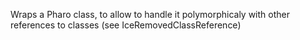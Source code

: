 Wraps a Pharo class, to allow to handle it polymorphicaly with other references to classes (see IceRemovedClassReference)